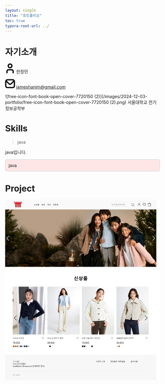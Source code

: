 ```yaml
---
layout: single
title: "포트폴리오"
toc: true
typora-root-url: ../
---
```


# 자기소개



![free-icon-font-user-3917546](/images/2021-12-02-portfolio/free-icon-font-user-3917546.png)  한정민

![free-icon-font-envelope-3916632](/images/2024-12-03-portfolio/free-icon-font-envelope-3916632.png)  jameshanjm@gmail.com

![free-icon-font-book-open-cover-7720150 (2)](/images/2024-12-03-portfolio/free-icon-font-book-open-cover-7720150 (2).png)  서울대학교 전기정보공학부



# Skills
> java

java입니다.

<div style="border: 1px solid #ccc; padding: 10px; border-radius: 5px; background-color: #ffe6e6;">   java </div>

# Project



[![prpoject](/images/2021-12-02-portfolio/prpoject.png)](https://github.com/Hans975/team_project2)
